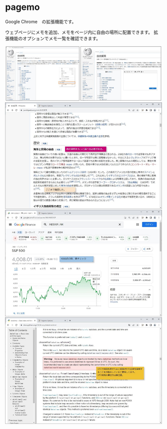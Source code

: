# pagemo
Google Chrome　の拡張機能です。

ウェブページにメモを追加、メモをページ内に自由の場所に配置できます。
拡張機能のオプションでメモ一覧を確認できます。


![](manual/12.jpg)
![](manual/3.jpg)
![](manual/4.jpg)
![](manual/5.jpg)
